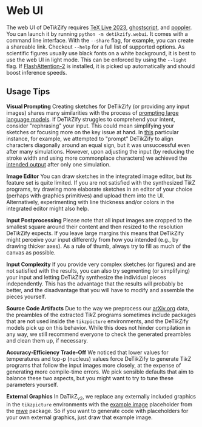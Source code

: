 # Web UI
The web UI of DeTi*k*Zify requires [TeX Live
2023](https://www.tug.org/texlive), [ghostscript](https://www.ghostscript.com),
and [poppler](https://poppler.freedesktop.org). You can launch it by running
`python -m detikzify.webui`. It comes with a command line interface. With the
`--share` flag, for example, you can create a shareable link. Checkout `--help`
for a full list of supported options. As scientific figures usually use black
fonts on a white background, it is best to use the web UI in light mode. This
can be enforced by using the `--light` flag. If [FlashAttention-2](
https://huggingface.co/docs/transformers/en/perf_infer_gpu_one?install=NVIDIA#flashattention-2)
is installed, it is picked up automatically and should boost inference speeds.

## Usage Tips
**Visual Prompting** Creating sketches for DeTi*k*Zify (or providing any input
images) shares many similarities with the process of [prompting large language
models](https://en.wikipedia.org/wiki/Prompt_engineering). If DeTi*k*Zify
struggles to comprehend your intent, consider "rephrasing" your input. This
could mean simplifying your sketches or focusing more on the key issue at hand.
In
[this](https://github.com/potamides/DeTikZify/assets/53401822/2819ebca-81f6-4173-8809-0b4255d3e976)
particular instance, for example, we attempted to "prompt" DeTikZify to align
characters diagonally around an equal sign, but it was unsuccessful even after
many simulations. However, upon adjusting the input (by reducing the stroke
width and using more commonplace characters) we achieved the [intended
output](https://github.com/potamides/DeTikZify/assets/53401822/c8ecfbff-d22e-41d5-8f73-e0cfafe88690)
after only one simulation.

**Image Editor** You can draw sketches in the integrated image editor, but its
feature set is quite limited. If you are not satisfied with the synthesized
Ti*k*Z programs, try drawing more elaborate sketches in an editor of your
choice (perhaps with graphics primitives) and upload them into the UI.
Alternatively, experimenting with line thickness and/or colors in the
integrated editor might also help.

**Input Postprocessing** Please note that all input images are cropped to the
smallest square around their content and then resized to the resolution
DeTi*k*Zify expects. If you leave large margins this means that DeTi*k*Zify
might perceive your input differently from how you intended (e.g., by drawing
thicker axes). As a rule of thumb, always try to fill as much of the canvas as
possible.

**Input Complexity** If you provide very complex sketches (or figures) and are
not satisfied with the results, you can also try segmenting (or simplifying)
your input and letting DeTi*k*Zify synthesize the individual pieces
independently. This has the advantage that the results will probably be better,
and the disadvantage that you will have to modify and assemble the pieces
yourself.

**Source Code Artifacts** Due to the way we preprocess our
[arXiv.org](https://arxiv.org) data, the preambles of the extracted Ti*k*Z
programs sometimes include packages that are not used inside the `tikzpicture`
environments, and the DeTi*k*Zify models pick up on this behavior. While this
does not hinder compilation in any way, we still recommend everyone to check
the generated preambles and clean them up, if necessary.

**Accuracy-Efficiency Trade-Off** We noticed that lower values for temperatures
and top-p (nucleus) values force DeTi*k*Zify to generate Ti*k*Z programs that
follow the input images more closely, at the expense of generating more
compile-time errors. We pick sensible defaults that aim to balance these two
aspects, but you might want to try to tune these parameters yourself.

**External Graphics** In DaTi*k*Z<sub>v2</sub>, we replace any externally
included graphics in the `tikzpicture`  environments with the [example
image](https://mirrors.ctan.org/macros/latex/contrib/mwe/example-image.pdf)
placeholder from the [mwe](http://www.ctan.org/pkg/mwe) package. So if you want
to generate code with placeholders for your own external graphics, just draw
that example image.
